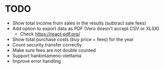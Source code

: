# TODO

* Show total income from sales in the results (subtract sale fees)
* Add option to export data as PDF (Vero doesn't accept CSV or XLSX)
    * Check https://react-pdf.org/
* Show total purchase costs (buy price + fees) for the year
* Count security transfer correctly
* Make sure fees are not double counted 
* Support hankintameno-olettama
* Improve error handling